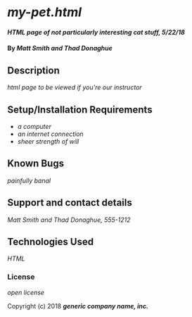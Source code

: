 # _my-pet.html_

#### _HTML page of not particularly interesting cat stuff, 5/22/18_

#### By _Matt Smith and Thad Donaghue_

## Description

_html page to be viewed if you're our instructor_

## Setup/Installation Requirements

* _a computer_
* _an internet connection_
* _sheer strength of will_

## Known Bugs

_painfully banal_

## Support and contact details

_Matt Smith and Thad Donaghue, 555-1212_

## Technologies Used

_HTML_

### License

*open license*

Copyright (c) 2018 **_generic company name, inc._**
